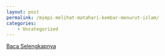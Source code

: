 ```yaml
---
layout: post
permalink: /mimpi-melihat-matahari-kembar-menurut-islam/
categories:
    - Uncategorized
---
```


[Baca Selengkapnya](/03)